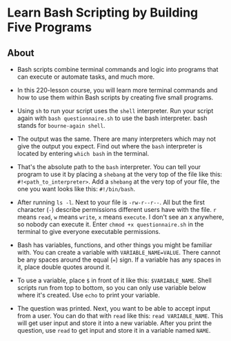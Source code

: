 # Learn Bash Scripting by Building Five Programs

## About

- Bash scripts combine terminal commands and logic into programs that can execute or automate tasks, and much more.
- In this 220-lesson course, you will learn more terminal commands and how to use them within Bash scripts by creating five small programs.

- Using `sh` to run your script uses the `shell` interpreter. Run your script again with `bash questionnaire.sh` to use the bash interpreter. bash stands for `bourne-again shell`.
- The output was the same. There are many interpreters which may not give the output you expect. Find out where the `bash` interpreter is located by entering `which bash` in the terminal.
- That's the absolute path to the `bash` interpreter. You can tell your program to use it by placing a `shebang` at the very top of the file like this: `#!<path_to_interpreter>`. Add a `shebang` at the very top of your file, the one you want looks like this: `#!/bin/bash`.
- After running `ls -l`. Next to your file is `-rw-r--r--`. All but the first character (`-`) describe permissions different users have with the file. `r` means `read`, `w` means `write`, `x` means `execute`. I don't see an x anywhere, so nobody can execute it. Enter `chmod +x questionnaire.sh` in the terminal to give everyone executable permissions.
- Bash has variables, functions, and other things you might be familiar with. You can create a variable with `VARIABLE_NAME=VALUE`. There cannot be any spaces around the equal (`=`) sign. If a variable has any spaces in it, place double quotes around it.
- To use a variable, place `$` in front of it like this: `$VARIABLE_NAME`. Shell scripts run from top to bottom, so you can only use variable below where it's created. Use `echo` to print your variable.
- The question was printed. Next, you want to be able to accept input from a user. You can do that with `read` like this: `read VARIABLE_NAME`. This will get user input and store it into a new variable. After you print the question, use `read` to get input and store it in a variable named `NAME`.
